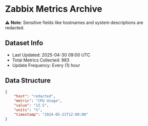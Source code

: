 # Zabbix Metrics Archive

⚠️ **Note**: Sensitive fields like hostnames and system descriptions are redacted.

## Dataset Info
- Last Updated: 2025-04-30 09:00 UTC
- Total Metrics Collected: 983
- Update Frequency: Every (1) hour

## Data Structure
```json
{
    "host": "redacted",
    "metric": "CPU Usage",
    "value": "12.5",
    "units": "%",
    "timestamp": "2024-05-21T12:00:00"
}
```
